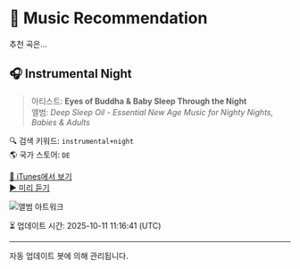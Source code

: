 
# 🎵 Music Recommendation

추천 곡은...

## 🎧 Instrumental Night  
> 아티스트: **Eyes of Buddha & Baby Sleep Through the Night**  
> 앨범: _Deep Sleep Oil - Essential New Age Music for Nighty Nights, Babies & Adults_  

🔍 검색 키워드: `instrumental+night`  
🌎 국가 스토어: `DE`

[🔗 iTunes에서 보기](https://music.apple.com/de/album/instrumental-night/1356231494?i=1356231516&uo=4)  
[▶️ 미리 듣기](https://audio-ssl.itunes.apple.com/itunes-assets/AudioPreview125/v4/42/1c/35/421c358c-038d-fc60-fa1f-52a2ce45dcf4/mzaf_12536801221718831797.plus.aac.p.m4a)

![앨범 아트워크](https://is1-ssl.mzstatic.com/image/thumb/Music118/v4/51/e0/b7/51e0b748-8906-2bd5-a64c-d3b767463b40/8033772912921.jpg/100x100bb.jpg)

⏳ 업데이트 시간: 2025-10-11 11:16:41 (UTC)

---
자동 업데이트 봇에 의해 관리됩니다.
